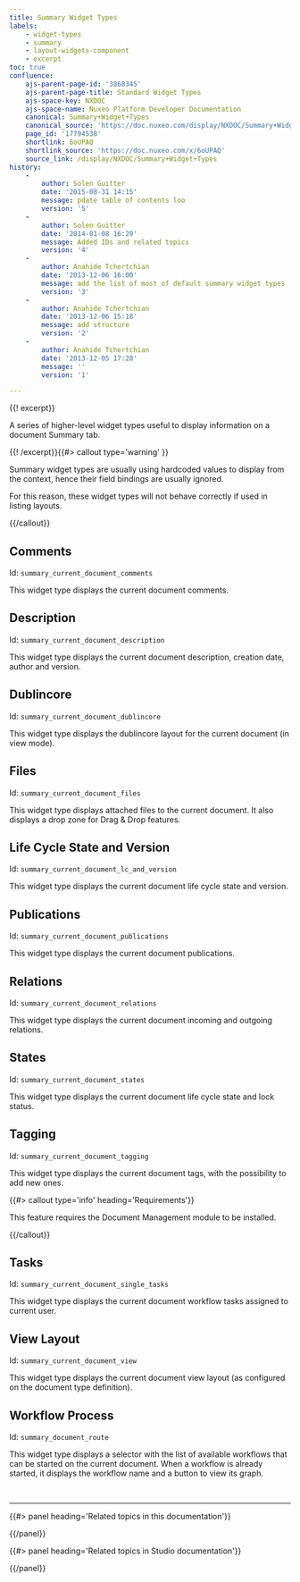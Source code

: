 ```yaml
---
title: Summary Widget Types
labels:
    - widget-types
    - summary
    - layout-widgets-component
    - excerpt
toc: true
confluence:
    ajs-parent-page-id: '3868345'
    ajs-parent-page-title: Standard Widget Types
    ajs-space-key: NXDOC
    ajs-space-name: Nuxeo Platform Developer Documentation
    canonical: Summary+Widget+Types
    canonical_source: 'https://doc.nuxeo.com/display/NXDOC/Summary+Widget+Types'
    page_id: '17794538'
    shortlink: 6oUPAQ
    shortlink_source: 'https://doc.nuxeo.com/x/6oUPAQ'
    source_link: /display/NXDOC/Summary+Widget+Types
history:
    - 
        author: Solen Guitter
        date: '2015-08-31 14:15'
        message: pdate table of contents loo
        version: '5'
    - 
        author: Solen Guitter
        date: '2014-01-08 16:29'
        message: Added IDs and related topics
        version: '4'
    - 
        author: Anahide Tchertchian
        date: '2013-12-06 16:00'
        message: add the list of most of default summary widget types
        version: '3'
    - 
        author: Anahide Tchertchian
        date: '2013-12-06 15:18'
        message: add structure
        version: '2'
    - 
        author: Anahide Tchertchian
        date: '2013-12-05 17:28'
        message: ''
        version: '1'

---
```

{{! excerpt}}

A series of higher-level widget types useful to display information on a document Summary tab.

{{! /excerpt}}{{#> callout type='warning' }}

Summary widget types are usually using hardcoded values to display from the context, hence their field bindings are usually ignored.

For this reason, these widget types will not behave correctly if used in listing layouts.

{{/callout}}

## Comments

Id: `summary_current_document_comments`

This widget type displays the current document comments.

## Description

Id: `summary_current_document_description`

This widget type displays the current document description, creation date, author and version.

## Dublincore

Id: `summary_current_document_dublincore`

This widget type displays the dublincore layout for the current document (in view mode).

## Files

Id: `summary_current_document_files`

This widget type displays attached files to the current document. It also displays a drop zone for Drag & Drop features.

## Life Cycle State and Version

Id: `summary_current_document_lc_and_version`

This widget type displays the current document life cycle state and version.

## Publications

Id: `summary_current_document_publications`

This widget type displays the current document publications.

## Relations

Id: `summary_current_document_relations`

This widget type displays the current document incoming and outgoing relations.

## States

Id: `summary_current_document_states`

This widget type displays the current document life cycle state and lock status.

## Tagging

Id: `summary_current_document_tagging`

This widget type displays the current document tags, with the possibility to add new ones.

{{#> callout type='info' heading='Requirements'}}

This feature requires the Document Management module to be installed.

{{/callout}}

## Tasks

Id: `summary_current_document_single_tasks`

This widget type displays the current document workflow tasks assigned to current user.

## View Layout

Id: `summary_current_document_view`

This widget type displays the current document view layout (as configured on the document type definition).

## Workflow Process

Id: `summary_document_route`

This widget type displays a selector with the list of available workflows that can be started on the current document. When a workflow is already started, it displays the workflow name and a button to view its graph.

&nbsp;

* * *

<div class="row" data-equalizer data-equalize-on="medium"><div class="column medium-6">{{#> panel heading='Related topics in this documentation'}}

{{/panel}}</div><div class="column medium-6">{{#> panel heading='Related topics in Studio documentation'}}

{{/panel}}</div></div>